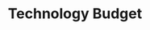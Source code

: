---
featimg: /assets/images/benefits/tech.svg
title: Technology Budget
description: Choose the gear and tools that support you at work
weight: 6
---